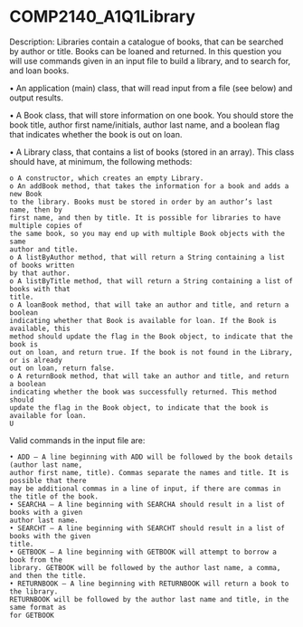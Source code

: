 # COMP2140_A1Q1Library

Description: 
Libraries contain a catalogue of books, that can be searched by author or title. Books can be
loaned and returned. In this question you will use commands given in an input file to build a
library, and to search for, and loan books.

• An application (main) class, that will read input from a file (see below) and output
results.

• A Book class, that will store information on one book. You should store the book title,
author first name/initials, author last name, and a boolean flag that indicates whether
the book is out on loan.

• A Library class, that contains a list of books (stored in an array). This class should have,
at minimum, the following methods:

    o A constructor, which creates an empty Library.
    o An addBook method, that takes the information for a book and adds a new Book
    to the library. Books must be stored in order by an author’s last name, then by
    first name, and then by title. It is possible for libraries to have multiple copies of
    the same book, so you may end up with multiple Book objects with the same
    author and title.
    o A listByAuthor method, that will return a String containing a list of books written
    by that author.
    o A listByTitle method, that will return a String containing a list of books with that
    title.
    o A loanBook method, that will take an author and title, and return a boolean
    indicating whether that Book is available for loan. If the Book is available, this
    method should update the flag in the Book object, to indicate that the book is
    out on loan, and return true. If the book is not found in the Library, or is already
    out on loan, return false.
    o A returnBook method, that will take an author and title, and return a boolean
    indicating whether the book was successfully returned. This method should
    update the flag in the Book object, to indicate that the book is available for loan.
    U
Valid commands in the input file are:

    • ADD – A line beginning with ADD will be followed by the book details (author last name,
    author first name, title). Commas separate the names and title. It is possible that there
    may be additional commas in a line of input, if there are commas in the title of the book.
    • SEARCHA – A line beginning with SEARCHA should result in a list of books with a given
    author last name.
    • SEARCHT – A line beginning with SEARCHT should result in a list of books with the given
    title.
    • GETBOOK – A line beginning with GETBOOK will attempt to borrow a book from the
    library. GETBOOK will be followed by the author last name, a comma, and then the title.
    • RETURNBOOK – A line beginning with RETURNBOOK will return a book to the library.
    RETURNBOOK will be followed by the author last name and title, in the same format as
    for GETBOOK
